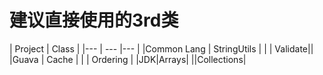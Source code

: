 # 建议直接使用的3rd类


| Project | Class | 
|--- | --- |--- |
|Common Lang | StringUtils |
| | Validate||
|Guava | Cache |
| | Ordering |
|JDK|Arrays|
||Collections|